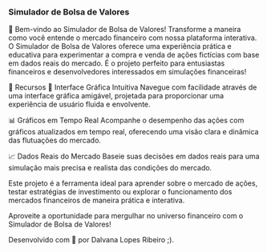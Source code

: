 ### Simulador de Bolsa de Valores
🎉 Bem-vindo ao Simulador de Bolsa de Valores!
Transforme a maneira como você entende o mercado financeiro com nossa plataforma interativa. O Simulador de Bolsa de Valores oferece uma experiência prática e educativa para experimentar a compra e venda de ações fictícias com base em dados reais do mercado. É o projeto perfeito para entusiastas financeiros e desenvolvedores interessados em simulações financeiras!

🚀 Recursos
🌟 Interface Gráfica Intuitiva
Navegue com facilidade através de uma interface gráfica amigável, projetada para proporcionar uma experiência de usuário fluida e envolvente.

📊 Gráficos em Tempo Real
Acompanhe o desempenho das ações com gráficos atualizados em tempo real, oferecendo uma visão clara e dinâmica das flutuações do mercado.

📈 Dados Reais do Mercado
Baseie suas decisões em dados reais para uma simulação mais precisa e realista das condições do mercado.

Este projeto é a ferramenta ideal para aprender sobre o mercado de ações, testar estratégias de investimento ou explorar o funcionamento dos mercados financeiros de maneira prática e interativa.

Aproveite a oportunidade para mergulhar no universo financeiro com o Simulador de Bolsa de Valores!

Desenvolvido com 💚 por Dalvana Lopes Ribeiro ;).
